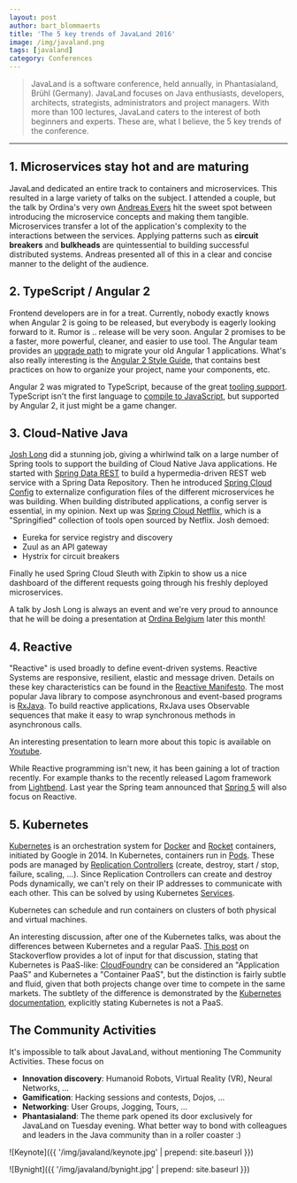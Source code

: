 ```yaml
---
layout: post
author: bart_blommaerts
title: 'The 5 key trends of JavaLand 2016'
image: /img/javaland.png
tags: [javaland]
category: Conferences
---
```


>JavaLand is a software conference, held annually, in Phantasialand, Brühl (Germany). JavaLand focuses on Java enthusiasts, developers, architects, strategists, administrators and project managers. With more than 100 lectures, JavaLand caters to the interest of both beginners and experts. These are, what I believe, the 5 key trends of the conference.

----------




## 1. Microservices stay hot and are maturing

JavaLand dedicated an entire track to containers and microservices. This resulted in a large variety of talks on the subject. I attended a couple, but the talk by Ordina's very own [Andreas Evers](https://twitter.com/andreasevers) hit the sweet spot between introducing the microservice concepts and making them tangible. Microservices transfer a lot of the application's complexity to the interactions between the services. Applying patterns such as **circuit breakers** and **bulkheads** are quintessential to building successful distributed systems. Andreas presented all of this in a clear and concise manner to the delight of the audience.


## 2. TypeScript / Angular 2

Frontend developers are in for a treat. Currently, nobody exactly knows when Angular 2 is going to be released, but everybody is eagerly looking forward to it. Rumor is .. release will be very soon. Angular 2 promises to be a faster, more powerful, cleaner, and easier to use tool. The Angular team provides an [upgrade path](https://angular.io/docs/ts/latest/guide/upgrade.html) to migrate your old Angular 1 applications. What's also really interesting is the [Angular 2 Style Guide](https://github.com/johnpapa/angular-styleguide/blob/master/a2/README.md), that contains best practices on how to organize your project, name your components, etc. 

Angular 2 was migrated to TypeScript, because of the great [tooling support](http://victorsavkin.com/post/123555572351/writing-angular-2-in-typescript). TypeScript isn't the first language to [compile to JavaScript](https://github.com/jashkenas/coffeescript/wiki/list-of-languages-that-compile-to-js), but supported by Angular 2, it just might be a game changer. 

## 3. Cloud-Native Java

[Josh Long](https://twitter.com/starbuxman) did a stunning job, giving a whirlwind talk on a large number of Spring tools to support the building of Cloud Native Java applications. He started with [Spring Data REST](http://projects.spring.io/spring-data-rest/) to build a hypermedia-driven REST web service with a Spring Data Repository. Then he introduced [Spring Cloud Config](http://cloud.spring.io/spring-cloud-config/) to externalize configuration files of the different microservices he was building. When building distributed applications, a config server is essential, in my opinion. Next up was [Spring Cloud Netflix](http://cloud.spring.io/spring-cloud-netflix/), which is a "Springified" collection of tools open sourced by Netflix. Josh demoed:

* Eureka for service registry and discovery
* Zuul as an API gateway
* Hystrix for circuit breakers

Finally he used Spring Cloud Sleuth with Zipkin to show us a nice dashboard of the different requests going through his freshly deployed microservices.

A talk by Josh Long is always an event and we're very proud to announce that he will be doing a presentation at [Ordina Belgium](https://www.ordina.be/) later this month!

## 4. Reactive

"Reactive" is used broadly to define event-driven systems. Reactive Systems are responsive, resilient, elastic and message driven. Details on these key characteristics can be found in the [Reactive Manifesto](http://www.reactivemanifesto.org/). The most popular Java library to compose asynchronous and event-based programs is [RxJava](https://github.com/ReactiveX/RxJava). To build reactive applications, RxJava uses Observable sequences that make it easy to wrap synchronous methods in asynchronous calls. 

An interesting presentation to learn more about this topic is available on [Youtube](https://www.youtube.com/watch?v=8OcCSQS0tug).

While Reactive programming isn't new, it has been gaining a lot of traction recently. For example thanks to the recently released Lagom framework from [Lightbend](https://www.lightbend.com/). Last year the Spring team announced that [Spring 5](https://spring.io/blog/2016/02/09/reactive-spring) will also focus on Reactive.

## 5. Kubernetes

[Kubernetes](http://kubernetes.io/) is an orchestration system for [Docker](https://www.docker.com/) and [Rocket](https://coreos.com/blog/rocket/) containers, initiated by Google in 2014. In Kubernetes, containers run in [Pods](http://kubernetes.io/docs/user-guide/pods/). These pods are managed by [Replication Controllers](http://kubernetes.io/docs/user-guide/replication-controller/) (create, destroy, start / stop, failure, scaling, ...). Since Replication Controllers can create and destroy Pods dynamically, we can't rely on their IP addresses to communicate with each other. This can be solved by using Kubernetes [Services](http://kubernetes.io/docs/user-guide/services/). 

Kubernetes can schedule and run containers on clusters of both physical and virtual machines.

An interesting discussion, after one of the Kubernetes talks, was about the differences between Kubernetes and a regular PaaS. [This post](http://stackoverflow.com/questions/32047563/kubernetes-vs-cloudfoundry) on Stackoverflow provides a lot of input for that discussion, stating that Kubernetes is PaaS-like: [CloudFoundry](https://www.cloudfoundry.org/) can be considered an "Application PaaS" and Kubernetes a "Container PaaS", but the distinction is fairly subtle and fluid, given that both projects change over time to compete in the same markets. The subtlety of the difference is demonstrated by the [Kubernetes documentation](http://kubernetes.io/docs/whatisk8s/), explicitly stating Kubernetes is not a PaaS.


## The Community Activities

It's impossible to talk about JavaLand, without mentioning The Community Activities. These focus on 

* **Innovation discovery**: Humanoid Robots, Virtual Reality (VR), Neural Networks, ...
* **Gamification**: Hacking sessions and contests, Dojos, ...
* **Networking**: User Groups, Jogging, Tours, ...
* **Phantasialand**: The theme park opened its door exclusively for JavaLand on Tuesday evening. What better way to bond with colleagues and leaders in the Java community than in a roller coaster :)

![Keynote]({{ '/img/javaland/keynote.jpg' | prepend: site.baseurl }})

![Bynight]({{ '/img/javaland/bynight.jpg' | prepend: site.baseurl }})


